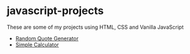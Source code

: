 # javascript-projects
These are some of my projects using HTML, CSS and Vanilla JavaScript

* [Random Quote Generator](https://github.com/eliasdewa14/random-quote-generator)
* [Simple Calculator](https://github.com/eliasdewa14/simple-calculator)

